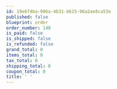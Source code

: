 ```yaml
---
id: 19e6f4ba-906a-4b31-b615-96a2ae8ca53e
published: false
blueprint: order
order_number: 140
is_paid: false
is_shipped: false
is_refunded: false
grand_total: 0
items_total: 0
tax_total: 0
shipping_total: 0
coupon_total: 0
title: ' '
---
```

